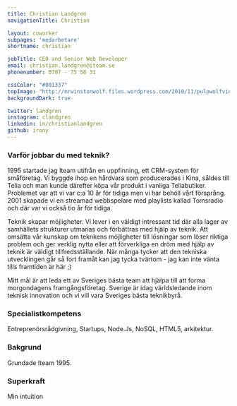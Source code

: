 ```yaml
---
title: Christian Landgren
navigationTitle: Christian

layout: coworker
subpages: 'medarbetare'
shortname: christian

jobTitle: CEO and Senior Web Developer
email: christian.landgren@iteam.se
phonenumber: 0707 - 75 58 31

cssColor: "#001337"
topImage: "http://mrwinstonwolf.files.wordpress.com/2010/11/pulpwolfvincentjules1.jpg"
backgroundDark: true

twitter: landgren
instagram: clandgren
linkedin: in/christianlandgren
github: irony
---
```


### Varför jobbar du med teknik?
1995 startade jag Iteam utifrån en uppfinning, ett CRM-system för småföretag. Vi byggde ihop en hårdvara som producerades i Kina, såldes till Telia och man kunde därefter köpa vår produkt i vanliga Teliabutiker. Problemet var att vi var c:a 10 år för tidiga men vi har behöll vårt försprång. 2001 skapade vi en streamad webbspelare med playlists kallad Tomsradio och där var vi också tio år för tidiga.

Teknik skapar möjligheter. Vi lever i en väldigt intressant tid där alla lager av samhällets strukturer utmanas och förbättras med hjälp av teknik. Att omsätta vår kunskap om teknkens möjligheter till lösningar som löser riktiga problem och ger verklig nytta eller att förverkliga en dröm med hjälp av teknik är väldigt tillfredsställande. När många tycker att den tekniska utvecklingen går så fort framåt kan jag tycka tvärtom - jag kan inte vänta tills framtiden är här ;)

Mitt mål är att leda ett av Sveriges bästa team att hjälpa till att forma morgondagens framgångsföretag. Sverige är idag världsledande inom teknisk innovation och vi vill vara Sveriges bästa teknikbyrå.

### Specialistkompetens
Entreprenörsrådgivning, Startups, Node.Js, NoSQL, HTML5, arkitektur.

### Bakgrund
Grundade Iteam 1995.

### Superkraft
Min intuition